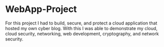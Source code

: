 # WebApp-Project
For this project I had to build, secure, and protect a cloud application that hosted my own cyber blog. With this I was able to demonstrate my cloud, cloud security, networking, web development, cryptography, and network security. 
